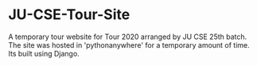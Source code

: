 # JU-CSE-Tour-Site

A temporary tour website for Tour 2020 arranged by JU CSE 25th batch. The site was hosted in 'pythonanywhere' for a temporary amount of time. Its built using Django.
